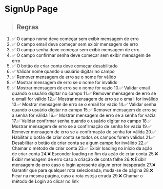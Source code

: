 # SignUp Page

> ## Regras 
1. ✅ O campo nome deve começar sem exibir mensagem de erro
2. ✅ O campo email deve começar sem exibir mensagem de erro
3. ✅ O campo senha deve começar sem exibir mensagem de erro
4. ✅ O campo confirmar senha deve começar sem exibir mensagem de erro
5. ✅ O botão de criar conta deve começar desabilitado
6. ✅ Validar nome quando o usuário digitar no campo
7. ✅ Remover mensagem de erro se o nome for válido
8. ✅ Mostrar mensagem de erro se o nome for inválido
9. ✅ Mostrar mensagem de erro se o nome for vazio
10.✅ Validar email quando o usuário digitar no campo
11.✅ Remover mensagem de erro se o email for válido
12.✅ Mostrar mensagem de erro se o email for inválido
13.✅ Mostrar mensagem de erro se o email for vazio
14.✅ Validar senha quando o usuário digitar no campo
15.✅ Remover mensagem de erro se a senha for válida
16.✅ Mostrar mensagem de erro se a senha for vazia
17.✅ Validar confirmar senha quando o usuário digitar no campo
18.✅ Mostrar mensagem de erro se a confirmação de senha for vazia
19.✅ Remover mensagem de erro se a confirmação de senha for válida
20.✅ Habilitar o botão de criar conta se todos os campos forem válidos
21.✅ Desabilitar o botão de criar conta se algum campo for inválido
22.✅ Chamar o método de criar conta
23.✅ Exibir loading no início da ação de criar conta
24.❌ Esconder loading no fim da ação de criar conta
25.❌ Exibir mensagem de erro caso a criação de conta falhe
26.❌ Exibir mensagem de erro caso o login apresente algum error inesperado
27.❌ Garantir que para qualquer rota selecionada, muda-se de página
28.❌ Ficar na mesma página, caso a rota esteja errada
29.❌ Chamar o método de Login ao clicar no link